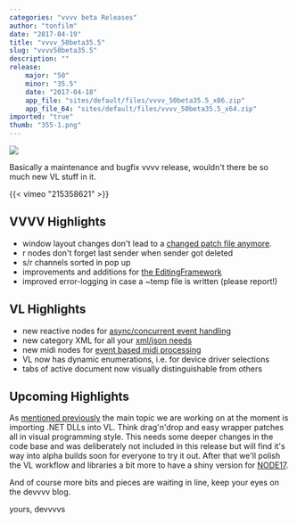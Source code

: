 ```yaml
---
categories: "vvvv beta Releases"
author: "tonfilm"
date: "2017-04-19"
title: "vvvv_50beta35.5"
slug: "vvvv50beta35.5"
description: ""
release: 
    major: "50"
    minor: "35.5"
    date: "2017-04-18"
    app_file: "sites/default/files/vvvv_50beta35.5_x86.zip"
    app_file_64: "sites/default/files/vvvv_50beta35.5_x64.zip"
imported: "true"
thumb: "355-1.png"
---
```



![](355-1.png)

Basically a maintenance and bugfix vvvv release, wouldn't there be so much new VL stuff in it.

{{< vimeo "215358621" >}}

## VVVV Highlights

* window layout changes don't lead to a [changed patch file anymore](https://discourse.vvvv.org/t/navigating-vvvv-patches-in-large-projects/14765).
* r nodes don't forget last sender when sender got deleted
* s/r channels sorted in pop up
* improvements and additions for [the EditingFramework](/blog/2017/editing-framework-update)
* improved error-logging in case a ~temp file is written (please report!)

## VL Highlights

* new reactive nodes for [async/concurrent event handling](/blog/2017/vl-reactive-programming)
* new category XML for all your [xml/json needs](/blog/2017/vl-xml-and-json-nodes)
* new midi nodes for [event based midi processing](/blog/2017/vl-event-based-midi)
* VL now has dynamic enumerations, i.e. for device driver selections
* tabs of active document now visually distinguishable from others

## Upcoming Highlights

As [mentioned previously](/blog/2017/devvvvlopment-update-january-2017) the main topic we are working on at the moment is importing .NET DLLs into VL. Think drag'n'drop and easy wrapper patches all in visual programming style. This needs some deeper changes in the code base and was deliberately not included in this release but will find it's way into alpha builds soon for everyone to try it out. After that we'll polish the VL workflow and libraries a bit more to have a shiny version for [NODE17](https://nodeforum.org/journal/node17-tickets/).

And of course more bits and pieces are waiting in line, keep your eyes on the devvvv blog.

yours,
devvvvs